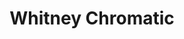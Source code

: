---
title: 'Whitney Chromatic'
taxonomy:
  tagLvl0: interactive
  typeOfWork: unpaid
  language:
    - p5js
    - processing
    - java
  promoted: frontpage
displayTypes:
  embeddedSite:
    title: "Live"
    file: "p5"
  webmRender:
  gifRender:
  screenshot:
thumbnail:
  class: notHighEnough centered
  start: 2
---